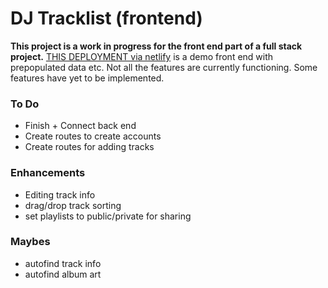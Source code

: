 # DJ Tracklist (frontend)

**This project is a work in progress for the front end part of a full stack project.**
[THIS DEPLOYMENT via netlify](https://guileless-manatee-f32f70.netlify.app/) is a demo front end with prepopulated data etc. Not all the features are currently functioning. Some features have yet to be implemented.

### To Do
- Finish + Connect back end
- Create routes to create accounts
- Create routes for adding tracks

### Enhancements
- Editing track info
- drag/drop track sorting
- set playlists to public/private for sharing

### Maybes
- autofind track info
- autofind album art 

